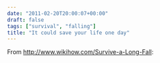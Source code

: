 ```yaml
---
date: "2011-02-20T20:00:07+00:00"
draft: false
tags: ["survival", "falling"]
title: "It could save your life one day"
---
```

From http://www.wikihow.com/Survive-a-Long-Fall:


